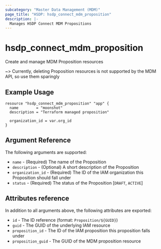 ```yaml
---
subcategory: "Master Data Management (MDM)"
page_title: "HSDP: hsdp_connect_mdm_proposition"
description: |-
  Manages HSDP Connect MDM Propositions
---
```


# hsdp_connect_mdm_proposition

Create and manage MDM Proposition resources

~> Currently, deleting Proposition resources is not supported by the MDM API, so use them sparingly

## Example Usage

```hcl
resource "hsdp_connect_mdm_proposition" "app" {
  name        = "moonshot"
  description = "Terraform managed proposition"
  
  organization_id = var.org_id
}
```

## Argument Reference

The following arguments are supported:

* `name` - (Required) The name of the Proposition
* `description` - (Optional) A short description of the Proposition
* `organization_id` - (Required) The ID of the IAM organization this Proposition should fall under
* `status` - (Required) The status of the Proposition [`DRAFT`, `ACTIVE`]

## Attributes reference

In addition to all arguments above, the following attributes are exported:

* `id` - The ID reference (format: `Proposition/${GUID}`)
* `guid` - The GUID of the underlying IAM resource
* `proposition_id` - The ID of the IAM proposition this proposition falls under
* `proposition_guid` - The GUID of the MDM proposition resource
